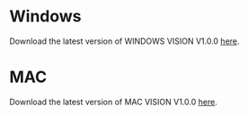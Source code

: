 # Windows
Download the latest version of WINDOWS VISION V1.0.0 [here](https://drive.google.com/file/d/1JDrq4Eiel4R7FdFM98-OF3a71ZnFIVcR/view?usp=sharing).

# MAC
Download the latest version of MAC VISION V1.0.0 [here](https://drive.google.com/file/d/1JDrq4Eiel4R7FdFM98-OF3a71ZnFIVcR/view?usp=drive_link).
